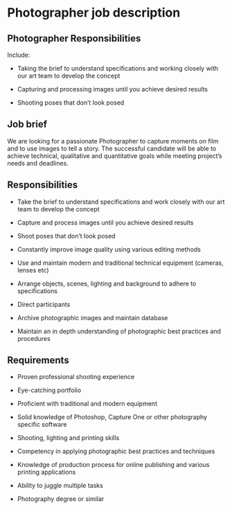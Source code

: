 # Photographer job description


## Photographer Responsibilities

Include:

* Taking the brief to understand specifications and working closely with our art team to develop the concept

* Capturing and processing images until you achieve desired results

* Shooting poses that don’t look posed


## Job brief

We are looking for a passionate Photographer to capture moments on film and to use images to tell a story. The successful candidate will be able to achieve technical, qualitative and quantitative goals while meeting project’s needs and deadlines.


## Responsibilities

* Take the brief to understand specifications and work closely with our art team to develop the concept

* Capture and process images until you achieve desired results

* Shoot poses that don’t look posed

* Constantly improve image quality using various editing methods

* Use and maintain modern and traditional technical equipment (cameras, lenses etc)

* Arrange objects, scenes, lighting and background to adhere to specifications

* Direct participants

* Archive photographic images and maintain database

* Maintain an in depth understanding of photographic best practices and procedures


## Requirements

* Proven professional shooting experience

* Eye-catching portfolio

* Proficient with traditional and modern equipment

* Solid knowledge of Photoshop, Capture One or other photography specific software

* Shooting, lighting and printing skills

* Competency in applying photographic best practices and techniques

* Knowledge of production process for online publishing and various printing applications

* Ability to juggle multiple tasks

* Photography degree or similar
